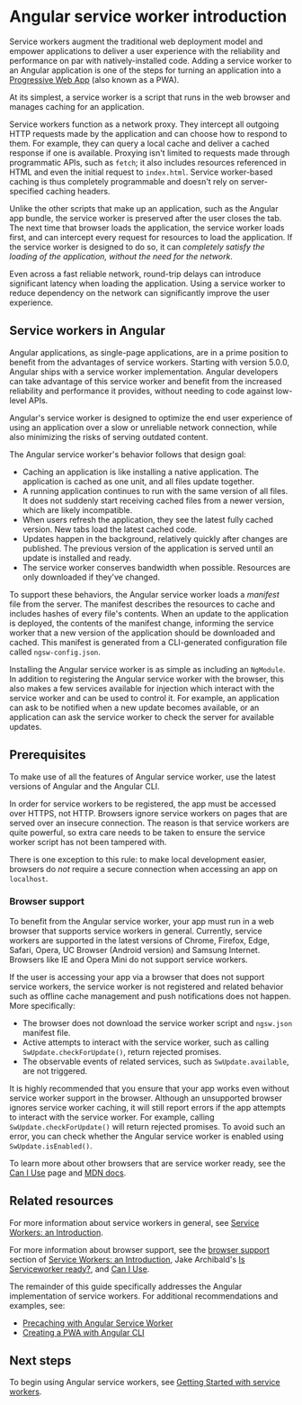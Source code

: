# Angular service worker introduction

Service workers augment the traditional web deployment model and empower applications to deliver a user experience with the reliability and performance on par with natively-installed code. Adding a service worker to an Angular application is one of the steps for turning an application into a [Progressive Web App](https://developers.google.com/web/progressive-web-apps/) (also known as a PWA).

At its simplest, a service worker is a script that runs in the web browser and manages caching for an application.

Service workers function as a network proxy. They intercept all outgoing HTTP requests made by the application and can choose how to respond to them. For example, they can query a local cache and deliver a cached response if one is available. Proxying isn't limited to requests made through programmatic APIs, such as `fetch`; it also includes resources referenced in HTML and even the initial request to `index.html`. Service worker-based caching is thus completely programmable and doesn't rely on server-specified caching headers.

Unlike the other scripts that make up an application, such as the Angular app bundle, the service worker is preserved after the user closes the tab. The next time that browser loads the application, the service worker loads first, and can intercept every request for resources to load the application. If the service worker is designed to do so, it can *completely satisfy the loading of the application, without the need for the network*.

Even across a fast reliable network, round-trip delays can introduce significant latency when loading the application. Using a service worker to reduce dependency on the network can significantly improve the user experience.


## Service workers in Angular

Angular applications, as single-page applications, are in a prime position to benefit from the advantages of service workers. Starting with version 5.0.0, Angular ships with a service worker implementation. Angular developers can take advantage of this service worker and benefit from the increased reliability and performance it provides, without needing to code against low-level APIs.

Angular's service worker is designed to optimize the end user experience of using an application over a slow or unreliable network connection, while also minimizing the risks of serving outdated content.

The Angular service worker's behavior follows that design goal:

* Caching an application is like installing a native application. The application is cached as one unit, and all files update together.
* A running application continues to run with the same version of all files. It does not suddenly start receiving cached files from a newer version, which are likely incompatible.
* When users refresh the application, they see the latest fully cached version. New tabs load the latest cached code.
* Updates happen in the background, relatively quickly after changes are published. The previous version of the application is served until an update is installed and ready.
* The service worker conserves bandwidth when possible. Resources are only downloaded if they've changed.

To support these behaviors, the Angular service worker loads a *manifest* file from the server. The manifest describes the resources to cache and includes hashes of every file's contents. When an update to the application is deployed, the contents of the manifest change, informing the service worker that a new version of the application should be downloaded and cached. This manifest is generated from a CLI-generated configuration file called `ngsw-config.json`.

Installing the Angular service worker is as simple as including an `NgModule`. In addition to registering the Angular service worker with the browser, this also makes a few services available for injection which interact with the service worker and can be used to control it. For example, an application can ask to be notified when a new update becomes available, or an application can ask the service worker to check the server for available updates.

## Prerequisites

To make use of all the features of Angular service worker, use the latest versions of Angular and the Angular CLI.

In order for service workers to be registered, the app must be accessed over HTTPS, not HTTP.
Browsers ignore service workers on pages that are served over an insecure connection.
The reason is that service workers are quite powerful, so extra care needs to be taken to ensure the service worker script has not been tampered with.

There is one exception to this rule: to make local development easier, browsers do _not_ require a secure connection when accessing an app on `localhost`.

### Browser support

To benefit from the Angular service worker, your app must run in a web browser that supports service workers in general.
Currently, service workers are supported in the latest versions of Chrome, Firefox, Edge, Safari, Opera, UC Browser (Android version) and Samsung Internet.
Browsers like IE and Opera Mini do not support service workers.

If the user is accessing your app via a browser that does not support service workers, the service worker is not registered and related behavior such as offline cache management and push notifications does not happen.
More specifically:

* The browser does not download the service worker script and `ngsw.json` manifest file.
* Active attempts to interact with the service worker, such as calling `SwUpdate.checkForUpdate()`, return rejected promises.
* The observable events of related services, such as `SwUpdate.available`, are not triggered.

It is highly recommended that you ensure that your app works even without service worker support in the browser.
Although an unsupported browser ignores service worker caching, it will still report errors if the app attempts to interact with the service worker.
For example, calling `SwUpdate.checkForUpdate()` will return rejected promises.
To avoid such an error, you can check whether the Angular service worker is enabled using `SwUpdate.isEnabled()`.

To learn more about other browsers that are service worker ready, see the [Can I Use](https://caniuse.com/#feat=serviceworkers) page and [MDN docs](https://developer.mozilla.org/en-US/docs/Web/API/Service_Worker_API).


## Related resources

For more information about service workers in general, see [Service Workers: an Introduction](https://developers.google.com/web/fundamentals/primers/service-workers/).

For more information about browser support, see the [browser support](https://developers.google.com/web/fundamentals/primers/service-workers/#browser_support) section of [Service Workers: an Introduction](https://developers.google.com/web/fundamentals/primers/service-workers/), Jake Archibald's [Is Serviceworker ready?](https://jakearchibald.github.io/isserviceworkerready/), and
[Can I Use](http://caniuse.com/#feat=serviceworkers).

The remainder of this guide specifically addresses the Angular implementation of service workers.
For additional recommendations and examples, see:

* [Precaching with Angular Service Worker](https://web.dev/precaching-with-the-angular-service-worker/)
* [Creating a PWA with Angular CLI](https://web.dev/creating-pwa-with-angular-cli/)

## Next steps

To begin using Angular service workers, see [Getting Started with service workers](guide/service-worker-getting-started).
